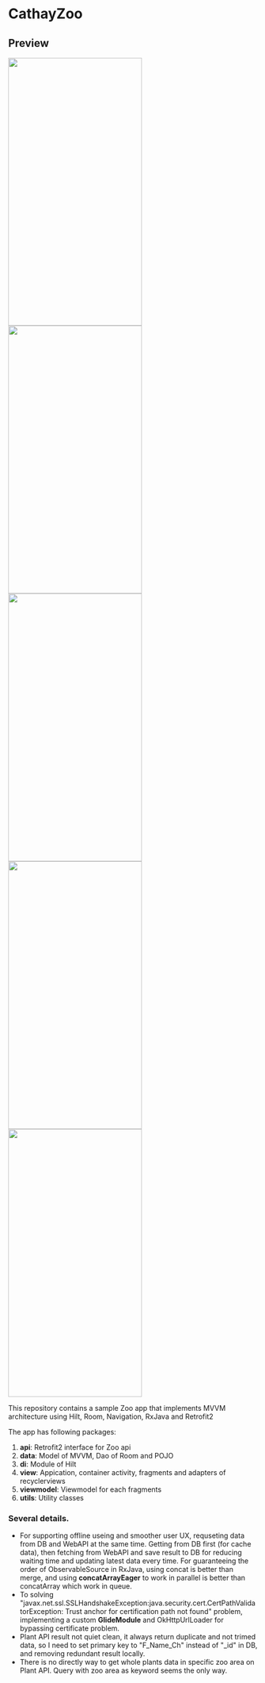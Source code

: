 # CathayZoo

## Preview
<p>
<img src="https://user-images.githubusercontent.com/3841546/120340238-66753e80-c328-11eb-88eb-38e8195ae1f4.gif" width="270" height="540">
<img src="https://user-images.githubusercontent.com/3841546/120340543-b5bb6f00-c328-11eb-97ce-3a592fed60a5.jpg" width="270" height="540">
<img src="https://user-images.githubusercontent.com/3841546/120340546-b6540580-c328-11eb-8296-1bb598e8199e.jpg" width="270" height="540">
<img src="https://user-images.githubusercontent.com/3841546/120340529-b227e800-c328-11eb-8b0d-22bc2168c802.jpg" width="270" height="540">
<img src="https://user-images.githubusercontent.com/3841546/120340538-b3f1ab80-c328-11eb-98f8-be8eabdbd9ec.jpg" width="270" height="540">
</p>


This repository contains a sample Zoo app that implements MVVM architecture using Hilt, Room, Navigation, RxJava and Retrofit2

The app has following packages:
1. **api**: Retrofit2 interface for Zoo api
2. **data**: Model of MVVM, Dao of Room and POJO
3. **di**: Module of Hilt
4. **view**: Appication, container activity, fragments and adapters of recyclerviews
5. **viewmodel**: Viewmodel for each fragments
6. **utils**: Utility classes


### Several details.

- For supporting offline useing and smoother user UX, requseting data from DB and WebAPI at the same time. Getting from DB first (for cache data), then fetching from WebAPI and save result to DB for reducing waiting time and updating latest data every time. For guaranteeing the order of ObservableSource in RxJava, using concat is better than merge, and using **concatArrayEager** to work in parallel is better than concatArray which work in queue.
- To solving "javax.net.ssl.SSLHandshakeException:java.security.cert.CertPathValidatorException: Trust anchor for certification path not found" problem, implementing a custom **GlideModule** and OkHttpUrlLoader for bypassing certificate problem.
- Plant API result not quiet clean, it always return duplicate and not trimed data, so I need to set primary key to "F_Name_Ch" instead of "_id" in DB, and removing redundant result locally.
- There is no directly way to get whole plants data in specific zoo area on Plant API. Query with zoo area as keyword seems the only way.


